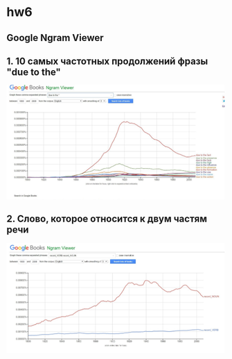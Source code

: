 # hw6
## Google Ngram Viewer
## 1. 10 самых частотных продолжений фразы "due to the"
![Alt](https://github.com/olyakharlova/hw6/blob/master/2OxU-sjmGUg.jpg)
## 2. Слово, которое относится к двум частям речи
![Alt](https://github.com/olyakharlova/hw6/blob/master/GzpWcOZrRNM.jpg)
